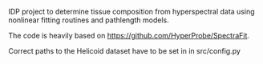 IDP project to determine tissue composition from hyperspectral data using nonlinear fitting routines and pathlength models.

The code is heavily based on https://github.com/HyperProbe/SpectraFit.

Correct paths to the Helicoid dataset have to be set in in src/config.py

